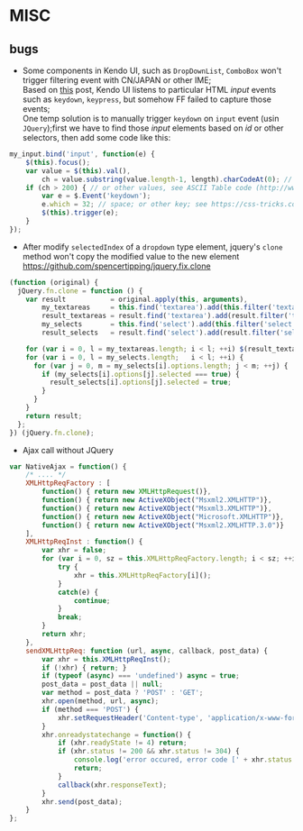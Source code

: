 # MISC

bugs
----------
* Some components in Kendo UI, such as `DropDownList`, `ComboBox` won't trigger filtering event with CN/JAPAN or other IME;  
Based on [this](http://www.telerik.com/forums/chinese-input-method-bug-in-firefox) post, Kendo UI listens to particular HTML *input* events such as `keydown`, `keypress`, but somehow FF failed to capture those events;  
One temp solution is to manually trigger `keydown` on `input` event (usin `JQuery`);first we have to find those *input* elements based on *id* or other selectors, then add some code like this:  
```javascript
my_input.bind('input', function(e) {
    $(this).focus();
    var value = $(this).val(),
        ch = value.substring(value.length-1, length).charCodeAt(0); // 
    if (ch > 200) { // or other values, see ASCII Table code (http://www.asciitable.com/)
        var e = $.Event('keydown');
        e.which = 32; // space; or other key; see https://css-tricks.com/snippets/javascript/javascript-keycodes/
        $(this).trigger(e);
    }
});
```
* After modify `selectedIndex` of a `dropdown` type element, jquery's `clone` method won't copy the modified value to the new element  
https://github.com/spencertipping/jquery.fix.clone  
```javascript
(function (original) {
  jQuery.fn.clone = function () {
    var result           = original.apply(this, arguments),
        my_textareas     = this.find('textarea').add(this.filter('textarea')),
        result_textareas = result.find('textarea').add(result.filter('textarea')),
        my_selects       = this.find('select').add(this.filter('select')),
        result_selects   = result.find('select').add(result.filter('select'));

    for (var i = 0, l = my_textareas.length; i < l; ++i) $(result_textareas[i]).val($(my_textareas[i]).val());
    for (var i = 0, l = my_selects.length;   i < l; ++i) {
      for (var j = 0, m = my_selects[i].options.length; j < m; ++j) {
        if (my_selects[i].options[j].selected === true) {
          result_selects[i].options[j].selected = true;
        }
      }
    }
    return result;
  };
}) (jQuery.fn.clone);
```
* Ajax call without JQuery
```javascript
var NativeAjax = function() {
    /* .... */
    XMLHttpReqFactory : [
        function() { return new XMLHttpRequest()},
        function() { return new ActiveXObject("Msxml2.XMLHTTP")},
        function() { return new ActiveXObject("Msxml3.XMLHTTP")},
        function() { return new ActiveXObject("Microsoft.XMLHTTP")},
        function() { return new ActiveXObject("Msxml2.XMLHTTP.3.0")}
    ],
    XMLHttpReqInst : function() {
        var xhr = false;
        for (var i = 0, sz = this.XMLHttpReqFactory.length; i < sz; ++i) {
            try {
                xhr = this.XMLHttpReqFactory[i]();
            }
            catch(e) {
                continue;
            }
            break;
        }
        return xhr;
    },
    sendXMLHttpReq: function (url, async, callback, post_data) {
        var xhr = this.XMLHttpReqInst();
        if (!xhr) { return; }
        if (typeof (async) === 'undefined') async = true;
        post_data = post_data || null;
        var method = post_data ? 'POST' : 'GET';
        xhr.open(method, url, async);
        if (method === 'POST') {
            xhr.setRequestHeader('Content-type', 'application/x-www-form-urlencoded');
        }
        xhr.onreadystatechange = function() {
            if (xhr.readyState != 4) return;
            if (xhr.status != 200 && xhr.status != 304) {
                console.log('error occured, error code [' + xhr.status + ']');
                return;
            }
            callback(xhr.responseText);
        }
        xhr.send(post_data);
    }
};
```
